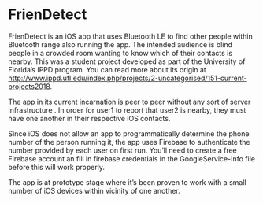 # FrienDetect
FrienDetect is an iOS app  that uses Bluetooth LE to find other people within Bluetooth range also running the app. The intended audience is blind people in a crowded room wanting  to know which of their contacts is nearby.
This was a student project developed as part of the University of Florida’s IPPD program. You can read more about its origin at http://www.ippd.ufl.edu/index.php/projects/2-uncategorised/151-current-projects2018.

The app in its current incarnation is peer to peer without any sort of server infrastructure .
In order for user1 to report that user2 is nearby, they must have one another in their respective iOS contacts. 

Since iOS does not allow an app to programmatically determine the phone number of the person running it, the app uses Firebase to authenticate the number provided by each user on first run. You’ll need to create a free Firebase account an  fill in firebase credentials in the GoogleService-Info file before this will work properly.

The app is at prototype stage where it’s been proven to work with a small number of iOS devices within vicinity of one another.
